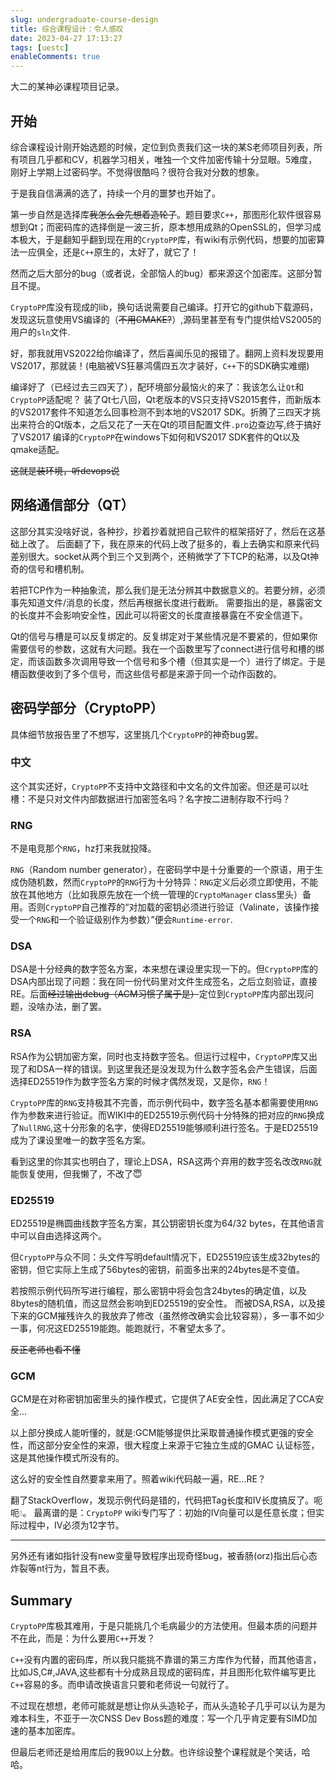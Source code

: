 ```yaml
---
slug: undergraduate-course-design
title: 综合课程设计：令人感叹
date: 2023-04-27 17:13:27
tags: [uestc]
enableComments: true
---
```


大二的某神必课程项目记录。

<!-- truncate -->

## 开始

综合课程设计刚开始选题的时候，定位到负责我们这一块的某S老师项目列表，所有项目几乎都和CV，机器学习相关，唯独一个文件加密传输十分显眼。5难度，刚好上学期上过密码学。不觉得很酷吗？很符合我对分数的想象。

于是我自信满满的选了，持续一个月的噩梦也开始了。

第一步自然是选择库~~我怎么会先想着造轮子~~。题目要求`C++`，那图形化软件很容易想到Qt；而密码库的选择倒是一波三折，原本想用成熟的OpenSSL的，但学习成本极大，于是翻知乎翻到现在用的`CryptoPP`库，有wiki有示例代码，想要的加密算法一应俱全，还是`C++`原生的，太好了，就它了！

然而之后大部分的bug（或者说，全部恼人的bug）都来源这个加密库。这部分暂且不提。

`CryptoPP`库没有现成的lib，换句话说需要自己编译。打开它的github下载源码，发现这玩意使用VS编译的（~~不用CMAKE?~~）,源码里甚至有专门提供给VS2005的用户的`sln`文件.

好，那我就用VS2022给你编译了，然后喜闻乐见的报错了。翻网上资料发现要用VS2017，那就装！(电脑被VS狂暴鸿儒四五次才装好，`C++`下的SDK确实难绷)

编译好了（已经过去三四天了），配环境部分最恼火的来了：我该怎么让`Qt`和`CryptoPP`适配呢？
装了Qt七八回，Qt老版本的VS只支持VS2015套件，而新版本的VS2017套件不知道怎么回事检测不到本地的VS2017 SDK。折腾了三四天才挑出来符合的Qt版本，之后又花了一天在Qt的项目配置文件`.pro`边查边写,终于搞好了VS2017 编译的`CryptoPP`在windows下如何和VS2017 SDK套件的Qt以及qmake适配。

~~这就是装环境，听devops说~~

## 网络通信部分（QT）

这部分其实没啥好说，各种抄，抄着抄着就把自己软件的框架搭好了，然后在这基础上改了。
后面翻了下，我在原来的代码上改了挺多的，看上去确实和原来代码差别很大。socket从两个到三个又到两个，还稍微学了下TCP的粘滞，以及Qt神奇的信号和槽机制。

若把TCP作为一种抽象流，那么我们是无法分辨其中数据意义的。若要分辨，必须事先知道文件/消息的长度，然后再根据长度进行截断。
需要指出的是，暴露密文的长度并不会影响安全性，因此可以将密文的长度直接暴露在不安全信道下。

Qt的信号与槽是可以反复绑定的。反复绑定对于某些情况是不要紧的，但如果你需要信号的参数，这就有大问题。我在一个函数里写了connect进行信号和槽的绑定，而该函数多次调用导致一个信号和多个槽（但其实是一个）进行了绑定。于是槽函数便收到了多个信号，而这些信号都是来源于同一个动作函数的。

## 密码学部分（CryptoPP）

具体细节放报告里了不想写，这里挑几个`CryptoPP`的神奇bug罢。

### 中文

这个其实还好，`CryptoPP`不支持中文路径和中文名的文件加密。但还是可以吐槽：不是只对文件内部数据进行加密签名吗？名字按二进制存取不行吗？

### RNG

不是电竞那个`RNG`，hz打来我就投降。

`RNG`（Random number generator），在密码学中是十分重要的一个原语，用于生成伪随机数，然而`CryptoPP`的`RNG`行为十分特异：`RNG`定义后必须立即使用，不能放在其他地方（比如我原先放在一个统一管理的`CryptoManager` class里头）备用。否则`CryptoPP`自己推荐的“对加载的密钥必须进行验证（Valinate，该操作接受一个`RNG`和一个验证级别作为参数）”便会`Runtime-error`.

### DSA

DSA是十分经典的数字签名方案，本来想在课设里实现一下的。但`CryptoPP`库的DSA内部出现了问题：我在同一份代码里对文件生成签名，之后立刻验证，直接RE。后面~~经过输出debug（ACM习惯了属于是）~~定位到`CryptoPP`库内部出现问题，没啥办法，删了罢。

### RSA

RSA作为公钥加密方案，同时也支持数字签名。但运行过程中，`CryptoPP`库又出现了和DSA一样的错误。到这里我还是没发现为什么数字签名会产生错误，后面选择ED25519作为数字签名方案的时候才偶然发现，又是你，`RNG`！

`CryptoPP`库的`RNG`支持极其不完善，而示例代码中，数字签名基本都需要使用`RNG`作为参数来进行验证。而WIKI中的ED25519示例代码十分特殊的把对应的`RNG`换成了`NullRNG`,这十分形象的名字，使得ED25519能够顺利进行签名。于是ED25519成为了课设里唯一的数字签名方案。

看到这里的你其实也明白了，理论上DSA，RSA这两个弃用的数字签名改改`RNG`就能恢复使用，但我懒了，不改了😇

### ED25519

ED25519是椭圆曲线数字签名方案，其公钥密钥长度为64/32 bytes，在其他语言中可以自由选择这两个。

但`CryptoPP`与众不同：头文件写明default情况下，ED25519应该生成32bytes的密钥，但它实际上生成了56bytes的密钥，前面多出来的24bytes是不变值。

若按照示例代码所写进行编程，那么密钥中将会包含24bytes的确定值，以及8bytes的随机值，而这显然会影响到ED25519的安全性。
而被DSA,RSA，以及接下来的GCM摧残许久的我放弃了修改（虽然修改确实会比较容易），多一事不如少一事，何况这ED25519能跑。能跑就行，不奢望太多了。

~~反正老师也看不懂~~

### GCM

GCM是在对称密钥加密里头的操作模式，它提供了AE安全性，因此满足了CCA安全...

以上部分换成人能听懂的，就是:GCM能够提供比采取普通操作模式更强的安全性，而这部分安全性的来源，很大程度上来源于它独立生成的GMAC 认证标签，这是其他操作模式所没有的。

这么好的安全性自然要拿来用了。照着wiki代码敲一遍，RE...RE？

翻了StackOverflow，发现示例代码是错的，代码把Tag长度和IV长度搞反了。呃呃💧。
最离谱的是：`CryptoPP` wiki专门写了：初始的IV向量可以是任意长度；但实际过程中，IV必须为12字节。

----

另外还有诸如指针没有new变量导致程序出现奇怪bug，被香肠(orz)指出后心态炸裂等nt行为，暂且不表。

## Summary

`CryptoPP`库极其难用，于是只能挑几个毛病最少的方法使用。但最本质的问题并不在此，而是：为什么要用`C++`开发？

`C++`没有内置的密码库，所以我只能挑不靠谱的第三方库作为代替，而其他语言，比如JS,C#,JAVA,这些都有十分成熟且现成的密码库，并且图形化软件编写更比`C++`容易的多。而申请改换语言只要和老师说一句就行了。

不过现在想想，老师可能就是想让你从头造轮子，而从头造轮子几乎可以认为是为难本科生，不亚于一次CNSS Dev Boss题的难度：写一个几乎肯定要有SIMD加速的基本加密库。

但最后老师还是给用库后的我90以上分数。也许综设整个课程就是个笑话，哈哈。
